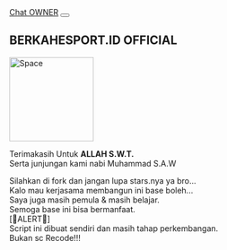 <!DOCTYPE html>
<html lang="id">
  <head>
    <meta charset="utf-8">
    <meta name="viewport" content="width=device-width, initial-scale=1">
    <meta name="description" content="About Web" />
    <meta name="author" content="@moexti" />
    <meta content='#007FFF' name='theme-color'/>
    <link href="https://cdn.jsdelivr.net/npm/bootstrap@5.0.0-beta2/dist/css/bootstrap.min.css" rel="stylesheet" integrity="sha384-BmbxuPwQa2lc/FVzBcNJ7UAyJxM6wuqIj61tLrc4wSX0szH/Ev+nYRRuWlolflfl" crossorigin="anonymous">
    <base target="_blank"/>
    <div class="container">
      <a class="navbar-brand fw-bold" href="https://wa.me/62895375950107">Chat OWNER</a>
      <button class="navbar-toggler" type="button" data-bs-toggle="collapse" data-bs-target="#navbarNav" aria-controls="navbarNav" aria-expanded="false" aria-label="Toggle navigation">
        <span class="navbar-toggler-icon"></span>
      </button>
      <div class="collapse navbar-collapse" id="navbarNav">
        <ul class="navbar-nav">
        </ul>
      </div>
    </div>
  </nav>
  <div class="container-fluid">
    <div class="card m-3 text-center shadow">
      <h2 class="card-header shadow-sm bg-primary text-white">BERKAHESPORT.ID OFFICIAL</h2>
      <div class="card-body">
      <div class="text-center">
        <img src="https://i.ibb.co/VQQ68JS/berkahesport.jpg" class="rounded-circle shadow mb-3" alt="Space" width="150px" height="150px">
      </div>
        <p class="card-text text-shadow">
        Terimakasih Untuk <b>ALLAH S.W.T.</b><br/>Serta junjungan kami nabi Muhammad S.A.W</p>Silahkan di fork dan jangan lupa stars.nya ya bro...<br/>Kalo mau kerjasama membangun ini base boleh...<br/>Saya juga masih pemula & masih belajar.<br/>Semoga base ini bisa bermanfaat.<br/>[🚫ALERT🚫] <br/>Script ini dibuat sendiri dan masih tahap perkembangan. <br/>Bukan sc Recode!!!
      </div>
    </div>
  </div>
  </body>
</html>
